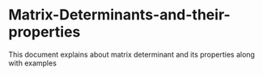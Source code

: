 # Matrix-Determinants-and-their-properties
This document explains about matrix determinant and its properties along with examples
